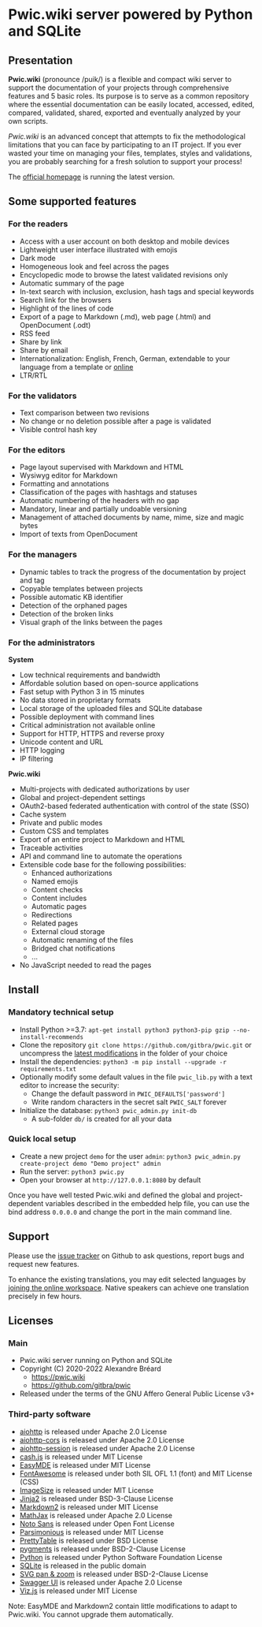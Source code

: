 # Pwic.wiki server powered by Python and SQLite


## Presentation

**Pwic.wiki** (pronounce /puik/) is a flexible and compact wiki server to support the documentation of your projects through comprehensive features and 5 basic roles. Its purpose is to serve as a common repository where the essential documentation can be easily located, accessed, edited, compared, validated, shared, exported and eventually analyzed by your own scripts.

*Pwic.wiki* is an advanced concept that attempts to fix the methodological limitations that you can face by participating to an IT project. If you ever wasted your time on managing your files, templates, styles and validations, you are probably searching for a fresh solution to support your process!

The [official homepage](https://pwic.wiki) is running the latest version.


## Some supported features

### For the readers

- Access with a user account on both desktop and mobile devices
- Lightweight user interface illustrated with emojis
- Dark mode
- Homogeneous look and feel across the pages
- Encyclopedic mode to browse the latest validated revisions only
- Automatic summary of the page
- In-text search with inclusion, exclusion, hash tags and special keywords
- Search link for the browsers
- Highlight of the lines of code
- Export of a page to Markdown (.md), web page (.html) and OpenDocument (.odt)
- RSS feed
- Share by link
- Share by email
- Internationalization: English, French, German, extendable to your language from a template or [online](https://explore.transifex.com/pwicwiki/pwicwiki/)
- LTR/RTL

### For the validators

- Text comparison between two revisions
- No change or no deletion possible after a page is validated
- Visible control hash key

### For the editors

- Page layout supervised with Markdown and HTML
- Wysiwyg editor for Markdown
- Formatting and annotations
- Classification of the pages with hashtags and statuses
- Automatic numbering of the headers with no gap
- Mandatory, linear and partially undoable versioning
- Management of attached documents by name, mime, size and magic bytes
- Import of texts from OpenDocument

### For the managers

- Dynamic tables to track the progress of the documentation by project and tag
- Copyable templates between projects
- Possible automatic KB identifier
- Detection of the orphaned pages
- Detection of the broken links
- Visual graph of the links between the pages

### For the administrators

**System**

- Low technical requirements and bandwidth
- Affordable solution based on open-source applications
- Fast setup with Python 3 in 15 minutes
- No data stored in proprietary formats
- Local storage of the uploaded files and SQLite database
- Possible deployment with command lines
- Critical administration not available online
- Support for HTTP, HTTPS and reverse proxy
- Unicode content and URL
- HTTP logging
- IP filtering

**Pwic.wiki**

- Multi-projects with dedicated authorizations by user
- Global and project-dependent settings
- OAuth2-based federated authentication with control of the state (SSO)
- Cache system
- Private and public modes
- Custom CSS and templates
- Export of an entire project to Markdown and HTML
- Traceable activities
- API and command line to automate the operations
- Extensible code base for the following possibilities:
	- Enhanced authorizations
	- Named emojis
	- Content checks
	- Content includes
	- Automatic pages
	- Redirections
	- Related pages
	- External cloud storage
	- Automatic renaming of the files
	- Bridged chat notifications
	- ...
- No JavaScript needed to read the pages


## Install

### Mandatory technical setup

- Install Python >=3.7: `apt-get install python3 python3-pip gzip --no-install-recommends`
- Clone the repository `git clone https://github.com/gitbra/pwic.git` or uncompress the [latest modifications](https://github.com/gitbra/pwic/archive/refs/heads/master.zip) in the folder of your choice
- Install the dependencies: `python3 -m pip install --upgrade -r requirements.txt`
- Optionally modify some default values in the file `pwic_lib.py` with a text editor to increase the security:
	- Change the default password in `PWIC_DEFAULTS['password']`
	- Write random characters in the secret salt `PWIC_SALT` forever
- Initialize the database: `python3 pwic_admin.py init-db`
	- A sub-folder `db/` is created for all your data

### Quick local setup

- Create a new project `demo` for the user `admin`: `python3 pwic_admin.py create-project demo "Demo project" admin`
- Run the server: `python3 pwic.py`
- Open your browser at `http://127.0.0.1:8080` by default

Once you have well tested Pwic.wiki and defined the global and project-dependent variables described in the embedded help file, you can use the bind address `0.0.0.0` and change the port in the main command line.


## Support

Please use the [issue tracker](https://github.com/gitbra/pwic/issues) on Github to ask questions, report bugs and request new features.

To enhance the existing translations, you may edit selected languages by [joining the online workspace](https://explore.transifex.com/pwicwiki/pwicwiki/). Native speakers can achieve one translation precisely in few hours.


## Licenses

### Main

- Pwic.wiki server running on Python and SQLite
- Copyright (C) 2020-2022 Alexandre Bréard
	- <https://pwic.wiki>
	- <https://github.com/gitbra/pwic>
- Released under the terms of the GNU Affero General Public License v3+

### Third-party software

- [aiohttp](https://github.com/aio-libs/aiohttp) is released under Apache 2.0 License
- [aiohttp-cors](https://github.com/aio-libs/aiohttp-cors) is released under Apache 2.0 License
- [aiohttp-session](https://github.com/aio-libs/aiohttp-session) is released under Apache 2.0 License
- [cash.js](https://github.com/fabiospampinato/cash) is released under MIT License
- [EasyMDE](https://github.com/Ionaru/easy-markdown-editor) is released under MIT License
- [FontAwesome](https://github.com/FortAwesome/Font-Awesome) is released under both SIL OFL 1.1 (font) and MIT License (CSS)
- [ImageSize](https://github.com/shibukawa/imagesize_py) is released under MIT License
- [Jinja2](https://github.com/pallets/jinja) is released under BSD-3-Clause License
- [Markdown2](https://github.com/trentm/python-markdown2) is released under MIT License
- [MathJax](https://github.com/mathjax/MathJax-src) is released under Apache 2.0 License
- [Noto Sans](https://fonts.google.com/specimen/Noto+Sans) is released under Open Font License
- [Parsimonious](https://github.com/erikrose/parsimonious) is released under MIT License
- [PrettyTable](https://github.com/jazzband/prettytable) is released under BSD License
- [pygments](https://github.com/pygments/pygments) is released under BSD-2-Clause License
- [Python](https://github.com/python/cpython/) is released under Python Software Foundation License
- [SQLite](https://www.sqlite.org) is released in the public domain
- [SVG pan & zoom](https://github.com/ariutta/svg-pan-zoom) is released under BSD-2-Clause License
- [Swagger UI](https://github.com/swagger-api/swagger-ui) is released under Apache 2.0 License
- [Viz.js](https://github.com/mdaines/viz.js) is released under MIT License

Note: EasyMDE and Markdown2 contain little modifications to adapt to Pwic.wiki. You cannot upgrade them automatically.
